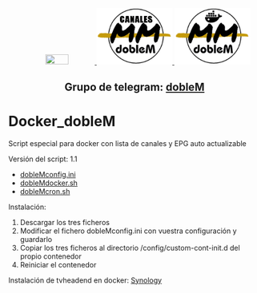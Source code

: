 <p align="center">
  <a href="https://github.com/davidmuma/EPG_dobleM"> <img src="https://raw.githubusercontent.com/davidmuma/EPG_dobleM/master/Images/logo_dobleM.png" width="30%" height="30%"> </a>
  <a href="https://github.com/davidmuma/Canales_dobleM"> <img src="https://raw.githubusercontent.com/davidmuma/Canales_dobleM/master/Images/logo_dobleM.png" width="30%" height="30%"> </a>
  <a href="https://github.com/davidmuma/Docker_dobleM"> <img src="https://raw.githubusercontent.com/davidmuma/Docker_dobleM/master/Images/logo_dobleM.png" width="30%" height="30%"> </a>
</p>

<h2 align="center">
  Grupo de telegram: <a href="https://tttttt.me/EPG_dobleM">dobleM</a>
</h2>

# Docker_dobleM
Script especial para docker con lista de canales y EPG auto actualizable

Versión del script: 1.1
- <a href="https://kinolien.github.io/gitzip/?download=https://github.com/davidmuma/Docker_dobleM/blob/main/files/dobleMconfig.ini">dobleMconfig.ini</a>
- <a href="https://kinolien.github.io/gitzip/?download=https://github.com/davidmuma/Docker_dobleM/blob/main/files/dobleMdocker.sh">dobleMdocker.sh</a>
- <a href="https://kinolien.github.io/gitzip/?download=https://github.com/davidmuma/Docker_dobleM/blob/main/files/dobleMcron.sh">dobleMcron.sh</a>

Instalación:
1. Descargar los tres ficheros
2. Modificar el fichero dobleMconfig.ini con vuestra configuración y guardarlo
3. Copiar los tres ficheros al directorio /config/custom-cont-init.d del propio contenedor
4. Reiniciar el contenedor

Instalación de tvheadend en docker: <a href="https://github.com/davidmuma/Docker_dobleM/blob/main/Varios/tvdocker.md">Synology</a>

